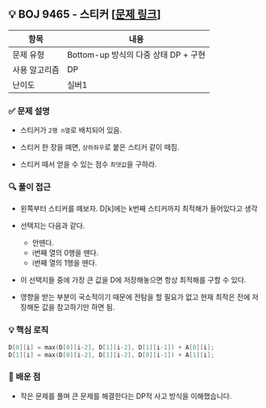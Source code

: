 ## 💡 BOJ 9465 - 스티커 [[문제 링크](https://www.acmicpc.net/problem/9465)]

| 항목 | 내용 |
|------|------|
| 문제 유형 | Bottom-up 방식의 다중 상태 DP + 구현 |
| 사용 알고리즘 | DP |
| 난이도 | 실버1 |

### ✅ 문제 설명

- 스티커가 `2행 n열`로 배치되어 있음.

- 스티커 한 장을 뗴면, `상하좌우`로 붙은 스티커 같이 떼짐.

- 스티커 떼서 얻을 수 있는 점수 `최댓값`을 구하라.

### 🔍 풀이 접근
- 왼쪽부터 스티커를 뗴보자. D[k]에는 k번째 스티커까지 최적해가 들어있다고 생각

- 선택지는 다음과 같다.
    - 안뗀다.
    - i번째 열의 0행을 뗀다.
    - i번째 열의 1행을 뗀다.

- 이 선택지들 중에 가장 큰 값을 D에 저장해놓으면 항상 최적해를 구할 수 있다.

- 영향을 받는 부분이 국소적이기 때문에 전탐을 할 필요가 없고 현재 최적은 전에 저장해둔 값을 참고하기만 하면 됨.

### 💡 핵심 로직
```cpp
D[0][i] = max(D[0][i-2], D[1][i-2], D[1][i-1]) + A[0][i];
D[1][i] = max(D[0][i-2], D[1][i-2], D[0][i-1]) + A[1][i];
```

### 📌 배운 점
- 작은 문제를 풀며 큰 문제를 해결한다는 DP적 사고 방식을 이해했습니다.